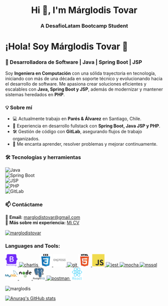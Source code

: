 <h1 align="center">Hi 👋, I'm Márglodis Tovar</h1>
<h3 align="center">A DesafioLatam Bootcamp Student</h3>

# ¡Hola! Soy Márglodis Tovar 👋  

### 🚀 Desarrolladora de Software | Java | Spring Boot | JSP  

Soy **Ingeniera en Computación** con una sólida trayectoria en tecnología, iniciando con más de una década en soporte técnico y evolucionando hacia el desarrollo de software. Me apasiona crear soluciones eficientes y escalables con **Java, Spring Boot y JSP**, además de modernizar y mantener sistemas heredados en **PHP**.  

### 💡 Sobre mí  
- 💻 Actualmente trabajo en **Parés & Álvarez** en Santiago, Chile.  
- 🔧 Experiencia en desarrollo fullstack con **Spring Boot, Java JSP y PHP**.  
- 🛠 Gestión de código con **GitLab**, asegurando flujos de trabajo organizados.  
- 🚀 Me encanta aprender, resolver problemas y mejorar continuamente.  

### 🛠️ Tecnologías y herramientas  
![Java](https://img.shields.io/badge/Java-ED8B00?style=for-the-badge&logo=java&logoColor=white)  
![Spring Boot](https://img.shields.io/badge/Spring%20Boot-6DB33F?style=for-the-badge&logo=spring&logoColor=white)  
![JSP](https://img.shields.io/badge/JSP-007396?style=for-the-badge&logo=java&logoColor=white)  
![PHP](https://img.shields.io/badge/PHP-777BB4?style=for-the-badge&logo=php&logoColor=white)  
![GitLab](https://img.shields.io/badge/GitLab-FC6D26?style=for-the-badge&logo=gitlab&logoColor=white)  

### 📫 Contáctame  
📧 **Email:** marglodistovar@gmail.com  
📄 **Más sobre mi experiencia:** [Mi CV](https://drive.google.com/drive/folders/1SVvpPKqv5855Bf1UGc_5uBUg8TgAQ9Rm)  

<p align="left">
<a href="https://linkedin.com/in/marglodistovar" target="blank"><img align="center" src="https://raw.githubusercontent.com/rahuldkjain/github-profile-readme-generator/master/src/images/icons/Social/linked-in-alt.svg" alt="marglodistovar" height="30" width="40" /></a>
</p>

<h3 align="left">Languages and Tools:</h3>
<p align="left"> <a href="https://getbootstrap.com" target="_blank" rel="noreferrer"> <img src="https://raw.githubusercontent.com/devicons/devicon/master/icons/bootstrap/bootstrap-plain-wordmark.svg" alt="bootstrap" width="40" height="40"/> </a> <a href="https://www.chartjs.org" target="_blank" rel="noreferrer"> <img src="https://www.chartjs.org/media/logo-title.svg" alt="chartjs" width="40" height="40"/> </a> <a href="https://www.w3schools.com/css/" target="_blank" rel="noreferrer"> <img src="https://raw.githubusercontent.com/devicons/devicon/master/icons/css3/css3-original-wordmark.svg" alt="css3" width="40" height="40"/> </a> <a href="https://expressjs.com" target="_blank" rel="noreferrer"> <img src="https://raw.githubusercontent.com/devicons/devicon/master/icons/express/express-original-wordmark.svg" alt="express" width="40" height="40"/> </a> <a href="https://git-scm.com/" target="_blank" rel="noreferrer"> <img src="https://www.vectorlogo.zone/logos/git-scm/git-scm-icon.svg" alt="git" width="40" height="40"/> </a> <a href="https://www.w3.org/html/" target="_blank" rel="noreferrer"> <img src="https://raw.githubusercontent.com/devicons/devicon/master/icons/html5/html5-original-wordmark.svg" alt="html5" width="40" height="40"/> </a> <a href="https://developer.mozilla.org/en-US/docs/Web/JavaScript" target="_blank" rel="noreferrer"> <img src="https://raw.githubusercontent.com/devicons/devicon/master/icons/javascript/javascript-original.svg" alt="javascript" width="40" height="40"/> </a> <a href="https://jestjs.io" target="_blank" rel="noreferrer"> <img src="https://www.vectorlogo.zone/logos/jestjsio/jestjsio-icon.svg" alt="jest" width="40" height="40"/> </a> <a href="https://mochajs.org" target="_blank" rel="noreferrer"> <img src="https://www.vectorlogo.zone/logos/mochajs/mochajs-icon.svg" alt="mocha" width="40" height="40"/> </a> <a href="https://www.microsoft.com/en-us/sql-server" target="_blank" rel="noreferrer"> <img src="https://www.svgrepo.com/show/303229/microsoft-sql-server-logo.svg" alt="mssql" width="40" height="40"/> </a> <a href="https://www.mysql.com/" target="_blank" rel="noreferrer"> <img src="https://raw.githubusercontent.com/devicons/devicon/master/icons/mysql/mysql-original-wordmark.svg" alt="mysql" width="40" height="40"/> </a> <a href="https://nodejs.org" target="_blank" rel="noreferrer"> <img src="https://raw.githubusercontent.com/devicons/devicon/master/icons/nodejs/nodejs-original-wordmark.svg" alt="nodejs" width="40" height="40"/> </a> <a href="https://www.postgresql.org" target="_blank" rel="noreferrer"> <img src="https://raw.githubusercontent.com/devicons/devicon/master/icons/postgresql/postgresql-original-wordmark.svg" alt="postgresql" width="40" height="40"/> </a> <a href="https://postman.com" target="_blank" rel="noreferrer"> <img src="https://www.vectorlogo.zone/logos/getpostman/getpostman-icon.svg" alt="postman" width="40" height="40"/> </a> <a href="https://reactjs.org/" target="_blank" rel="noreferrer"> <img src="https://raw.githubusercontent.com/devicons/devicon/master/icons/react/react-original-wordmark.svg" alt="react" width="40" height="40"/> </a> </p>

<p><img align="center" src="https://github-readme-stats.vercel.app/api/top-langs?username=marglodis&show_icons=true&locale=en&layout=compact" alt="marglodis" /></p>

[![Anurag's GitHub stats](https://github-readme-stats.vercel.app/api?username=Marglodis)](https://github.com/Marglodis/github-readme-stats)
